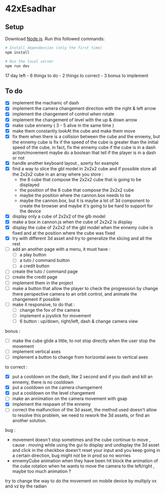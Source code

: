 # 42xEsadhar

## Setup
Download [Node.js](https://nodejs.org/en/download/).
Run this followed commands:

``` bash
# Install dependencies (only the first time)
npm install

# Run the local server
npm run dev

```

17 day left - 
6 things to do - 
2 things to correct - 
3 bonus to implement

## To do

- [x] implement the machanic of dash
- [x] implement the camera changement direction with the right & left arrow
- [x] implement the changement of control when rotate
- [x] implement the changement of level with the up & down arrow
- [x] make cube ennemy ( 3 - 5 alive in the same time )
- [x] make them constantly lookAt the cube and make them move
- [x] fix them when there is a collision between the cube and the ennemy,
  but the ennemy cube is fix if the speed of the cube is greater than
  the initial speed of the cube, in fact, fix the ennemy cube if the 
  cube is in a dash action/movement
  maybe do a boolean that tell if the player is in a dash or not
- [x] handle another keyboard layout , azerty for example
- [x] find a way to slice the gbl model in 2x2x2 cube and if possible store all the 
  2x2x2 cube in an array where you store :
  - the 8 cube that compose the 2x2x2 cube that is going to be displayed
  - the position of the 8 cube that compose the 2x2x2 cube
  - maybe the position where the cannon.box needs to be
  - maybe the cannon.box, but it is maybe a lot of 3d component to create
    the browser and maybe it's going to be hard to support for the device
- [x] display only a cube of 2x2x2 of the glb model
- [x] make a box in cannon.js when the cube of 2x2x2 is display
- [x] display the cube of 2x2x2 of the gbl model when the ennemy cube is fixed
  and at the position where the cube was fixed
- [x] try with different 3d asset and try to generalize the slicing and all the rest
- [ ] add an another page with a menu, it must have :
  - [ ] a play button 
  - [ ] a tuto / command button 
  - [ ] a credit button
- [ ] create the tuto / command page
- [ ] create the credit page
- [ ] implement them in the project
- [ ] make a button that allow the player to check the progression by change there
      perspective camera to an orbit control, and animate the changement if possible
- [ ] make it responsive, to do that :
  - [ ] change the fov of the camera
  - [ ] implement a joystick for movement
  - [ ] 6 button : up/down, right/left, dash & change camera view

bonus :

- [ ] make the cube glide a little, to not stop directly when the user stop the movement
- [ ] implement vertical axes
- [ ] implement a button to change from horizontal axes to vertical axes

to correct :
- [x] put a cooldown on the dash, like 2 second and if you dash and kill an ennemy,
    there is no cooldown
- [x] put a cooldown on the camera chamgement
- [x] put a cooldown on the level changement
- [ ] make an annimation on the camera movement with gsap
- [x] implement the respawn of the ennemy
- [ ] correct the malfunction of the 3d asset, the method used doesn't allow to resolve this problem,
      we need to rework the 3d assets, or find an another solution.

bug :

- movement doesn't stop sometimes and the cube continue to move , cause :
    moving while using the gui to display and undisplay the 3d asset and click in the checkbox
    doesn't reset your input and you keep going in a certain direction, bug might not be in prod
    so no worries
- ennemyCube animation when they have been hit block the animation of the cube rotation when
  he wants to move the camera to the left/right , maybe too much animation ?

try to change the way to do the movement on mobile device by multiply vx and vz by the radian
